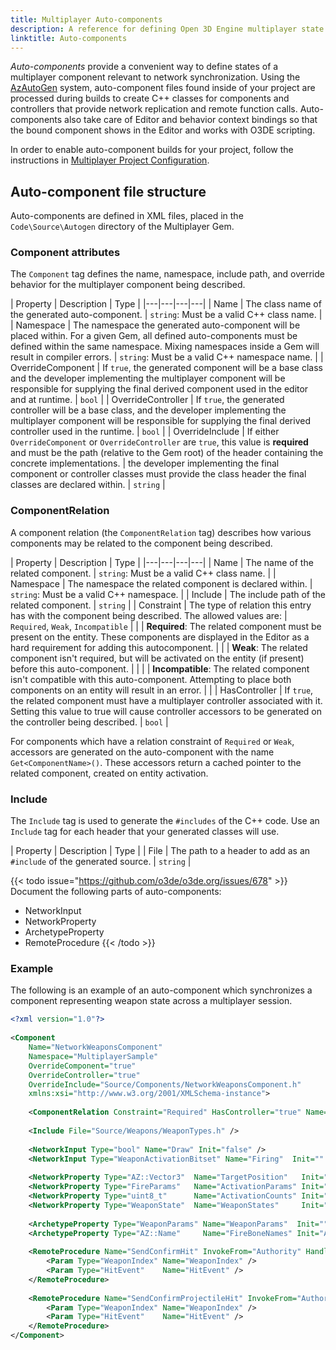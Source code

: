 ```yaml
---
title: Multiplayer Auto-components
description: A reference for defining Open 3D Engine multiplayer state through autocomponents.
linktitle: Auto-components
---
```


*Auto-components* provide a convenient way to define states of a multiplayer component relevant to network synchronization. Using the [AzAutoGen](/docs/user-guide/engine/autogen) system, auto-component files found inside of your project are processed during builds to create C++ classes for components and controllers that provide network replication and remote function calls. Auto-components also take care of Editor and behavior context bindings so that the bound component shows in the Editor and works with O3DE scripting.

In order to enable auto-component builds for your project, follow the instructions in [Multiplayer Project Configuration](./configuration).

## Auto-component file structure

Auto-components are defined in XML files, placed in the `Code\Source\Autogen` directory of the Multiplayer Gem.

### Component attributes

The `Component` tag defines the name, namespace, include path, and override behavior for the multiplayer component being described.

| Property | Description | Type |
|---|---|---|---|
| Name | The class name of the generated auto-component. | `string`: Must be a valid C++ class name. |
| Namespace | The namespace the generated auto-component will be placed within. For a given Gem, all defined auto-components must be defined within the same namespace. Mixing namespaces inside a Gem will result in compiler errors. | `string`: Must be a valid C++ namespace name. |
| OverrideComponent | If `true`, the generated component will be a base class and the developer implementing the multiplayer component will be responsible for supplying the final derived component used in the editor and at runtime. | `bool` |
| OverrideController | If `true`, the generated controller will be a base class, and the developer implementing the multiplayer component will be responsible for supplying the final derived controller used in the runtime. | `bool` |
| OverrideInclude | If either `OverrideComponent` or `OverrideController` are `true`, this value is **required** and must be the path (relative to the Gem root) of the header containing the concrete implementations. | the developer implementing the final component or controller classes must provide the class header the final classes are declared within. | `string` |

### ComponentRelation

A component relation (the `ComponentRelation` tag) describes how various components may be related to the component being described. 

| Property | Description | Type |
|---|---|---|---|
| Name | The name of the related component. | `string`: Must be a valid C++ class name. |
| Namespace | The namespace the related component is declared within. | `string`: Must be a valid C++ namespace. |
| Include | The include path of the related component. | `string` |
| Constraint | The type of relation this entry has with the component being described. The allowed values are: | `Required`, `Weak`, `Incompatible` |
| | **Required**: The related component must be present on the entity. These components are displayed in the Editor as a hard requirement for adding this autocomponent. |
| | **Weak**: The related component isn't required, but will be activated on the entity (if present) before this auto-component. | |
| | **Incompatible**: The related component isn't compatible with this auto-component. Attempting to place both components on an entity will result in an error. | |
| HasController | If `true`, the related component must have a multiplayer controller associated with it. Setting this value to true will cause controller accessors to be generated on the controller being described. | `bool` |

For components which have a relation constraint of `Required` or `Weak`, accessors are generated on the auto-component with the name `Get<ComponentName>()`. These accessors return a cached pointer to the related component, created on entity activation.

### Include

The `Include` tag is used to generate the `#includes` of the C++ code. Use an `Include` tag for each header that your generated classes will use.

| Property | Description | Type |
| File | The path to a header to add as an `#include` of the generated source. | `string` |

{{< todo issue="https://github.com/o3de/o3de.org/issues/678" >}}
Document the following parts of auto-components:
* NetworkInput
* NetworkProperty
* ArchetypeProperty
* RemoteProcedure
{{< /todo >}}

### Example

The following is an example of an auto-component which synchronizes a component representing weapon state across a multiplayer session.

```xml
<?xml version="1.0"?>
 
<Component
    Name="NetworkWeaponsComponent"
    Namespace="MultiplayerSample"
    OverrideComponent="true"
    OverrideController="true"
    OverrideInclude="Source/Components/NetworkWeaponsComponent.h"
    xmlns:xsi="http://www.w3.org/2001/XMLSchema-instance">
 
    <ComponentRelation Constraint="Required" HasController="true" Name="NetworkAnimationComponent" Namespace="MultiplayerSample" Include="Source/Components/NetworkAnimationComponent.h" />
 
    <Include File="Source/Weapons/WeaponTypes.h" />
 
    <NetworkInput Type="bool" Name="Draw" Init="false" />
    <NetworkInput Type="WeaponActivationBitset" Name="Firing"  Init="" />
 
    <NetworkProperty Type="AZ::Vector3"  Name="TargetPosition"   Init="AZ::Vector3::CreateZero()" Container="Object"       ReplicateFrom="Authority" ReplicateTo="Client"     IsPublic="false" IsRewindable="false" IsPredictable="false" ExposeToEditor="false" GenerateEventBindings="false" Description="Target position the weapons component is currently aiming at" />
    <NetworkProperty Type="FireParams"   Name="ActivationParams" Init=""  Container="Array" Count="MaxWeaponsPerComponent" ReplicateFrom="Authority" ReplicateTo="Client"     IsPublic="false" IsRewindable="false" IsPredictable="false" ExposeToEditor="false" GenerateEventBindings="false" Description="Parameters for the current weapon activation" />
    <NetworkProperty Type="uint8_t"      Name="ActivationCounts" Init="0" Container="Array" Count="MaxWeaponsPerComponent" ReplicateFrom="Authority" ReplicateTo="Client"     IsPublic="false" IsRewindable="false" IsPredictable="false" ExposeToEditor="false" GenerateEventBindings="false" Description="The number of activations" />
    <NetworkProperty Type="WeaponState"  Name="WeaponStates"     Init=""  Container="Array" Count="MaxWeaponsPerComponent" ReplicateFrom="Authority" ReplicateTo="Autonomous" IsPublic="false" IsRewindable="false" IsPredictable="true"  ExposeToEditor="false" GenerateEventBindings="false" Description="The predictable states of the weapons" />
 
    <ArchetypeProperty Type="WeaponParams" Name="WeaponParams"  Init=""           Container="Array" Count="MaxWeaponsPerComponent" ExposeToEditor="true" Description="Parameters for the weapons attached to this NetworkWeaponsComponent" />
    <ArchetypeProperty Type="AZ::Name"     Name="FireBoneNames" Init="AZ::Name()" Container="Array" Count="MaxWeaponsPerComponent" ExposeToEditor="true" Description="Name of the bone to attach to for fire events" />
 
    <RemoteProcedure Name="SendConfirmHit" InvokeFrom="Authority" HandleOn="Client" IsPublic="false" IsReliable="false" GenerateEventBindings="false" Description="Single hit event confirmed by the server" >
        <Param Type="WeaponIndex" Name="WeaponIndex" />
        <Param Type="HitEvent"    Name="HitEvent" />
    </RemoteProcedure>
 
    <RemoteProcedure Name="SendConfirmProjectileHit" InvokeFrom="Authority" HandleOn="Client" IsPublic="false" IsReliable="false" GenerateEventBindings="false" Description="Fired by projectile entities on confirmed hit" >
        <Param Type="WeaponIndex" Name="WeaponIndex" />
        <Param Type="HitEvent"    Name="HitEvent" />
    </RemoteProcedure>
</Component>
```
